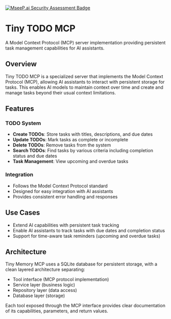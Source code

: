 [![MseeP.ai Security Assessment Badge](https://mseep.net/pr/tkc-tinyt-todo-mcp-badge.png)](https://mseep.ai/app/tkc-tinyt-todo-mcp)

# Tiny TODO MCP

A Model Context Protocol (MCP) server implementation providing persistent task management capabilities for AI assistants.

## Overview

Tiny TODO MCP is a specialized server that implements the Model Context Protocol (MCP), allowing AI assistants to interact with persistent storage for tasks. This enables AI models to maintain context over time and create and manage tasks beyond their usual context limitations.

## Features

### TODO System

- **Create TODOs**: Store tasks with titles, descriptions, and due dates
- **Update TODOs**: Mark tasks as complete or incomplete
- **Delete TODOs**: Remove tasks from the system
- **Search TODOs**: Find tasks by various criteria including completion status and due dates
- **Task Management**: View upcoming and overdue tasks

### Integration

- Follows the Model Context Protocol standard
- Designed for easy integration with AI assistants
- Provides consistent error handling and responses

## Use Cases

- Extend AI capabilities with persistent task tracking
- Enable AI assistants to track tasks with due dates and completion status
- Support for time-aware task reminders (upcoming and overdue tasks)

## Architecture

Tiny Memory MCP uses a SQLite database for persistent storage, with a clean layered architecture separating:

- Tool interface (MCP protocol implementation)
- Service layer (business logic)
- Repository layer (data access)
- Database layer (storage)

Each tool exposed through the MCP interface provides clear documentation of its capabilities, parameters, and return values.
